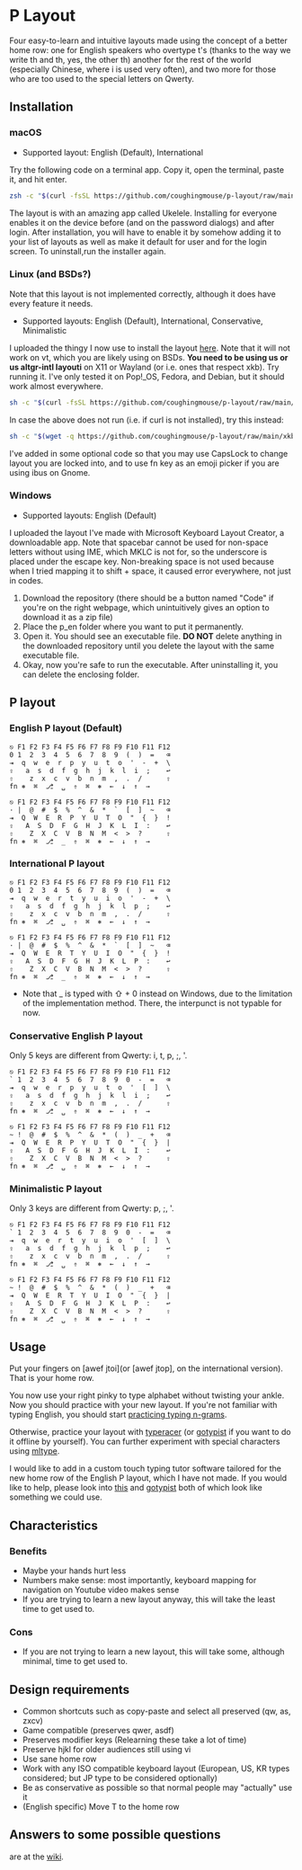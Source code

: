 # P Layout

Four easy-to-learn and intuitive layouts made using the concept of a better home row: one for English speakers who overtype t's (thanks to the way we write th and th, yes, the other th) another for the rest of the world (especially Chinese, where i is used very often), and two more for those who are too used to the special letters on Qwerty.

## Installation

### macOS

* Supported layout: English (Default), International

Try the following code on a terminal app. Copy it, open the terminal, paste it, and hit enter.
```zsh
zsh -c "$(curl -fsSL https://github.com/coughingmouse/p-layout/raw/main/macOS-version/install.sh)"
```
The layout is with an amazing app called Ukelele. Installing for everyone enables it on the device before (and on the password dialogs) and after login. After installation, you will have to enable it by somehow adding it to your list of layouts as well as make it default for user and for the login screen. To uninstall,run the installer again.

### Linux (and BSDs?)

Note that this layout is not implemented correctly, although it does have every feature it needs. 

* Supported layouts: English (Default), International, Conservative, Minimalistic

I uploaded the thingy I now use to install the layout [here](https://github.com/coughingmouse/p-layout/tree/main/xkb-version). Note that it will not work on vt, which you are likely using on BSDs. **You need to be using us or us altgr-intl layouti** on X11 or Wayland (or i.e. ones that respect xkb). Try running it. I've only tested it on Pop!\_OS, Fedora, and Debian, but it should work almost everywhere.
```sh
sh -c "$(curl -fsSL https://github.com/coughingmouse/p-layout/raw/main/xkb-version/install.sh)"
```
In case the above does not run (i.e. if curl is not installed), try this instead:
```sh
sh -c "$(wget -q https://github.com/coughingmouse/p-layout/raw/main/xkb-version/install.sh -O -)"
```
I've added in some optional code so that you may use CapsLock to change layout you are locked into, and to use fn key as an emoji picker if you are using ibus on Gnome.

### Windows 

* Supported layouts: English (Default)

I uploaded the layout I've made with Microsoft Keyboard Layout Creator, a downloadable app. 
Note that spacebar cannot be used for non-space letters without using IME, which MKLC is not for, so the underscore is placed under the escape key. Non-breaking space is not used because when I tried mapping it to shift + space, it caused error everywhere, not just in codes.

1. Download the repository (there should be a button named "Code" if you're on the right webpage, which unintuitively gives an option to download it as a zip file)
2. Place the p\_en folder where you want to put it permanently. 
3. Open it. You should see an executable file. **DO NOT** delete anything in the downloaded repository until you delete the layout with the same executable file. 
4. Okay, now you're safe to run the executable. After uninstalling it, you can delete the enclosing folder. 

## P layout
###  English P layout (Default)
```
⎋ F1 F2 F3 F4 F5 F6 F7 F8 F9 F10 F11 F12
0 1  2  3  4  5  6  7  8  9  (  )  =   ⌫ 
⇥  q  w  e  r  p  y  u  t  o  '  -  +  \
⇪   a  s  d  f  g  h  j  k  l  i  ;    ↩
⇧    z  x  c  v  b  n  m  ,  .  /      ⇧
fn ⎈  ⌘  ⎇  ␣  ⇮  ⌘  ⎈  ←  ↓  ↑  →
```
```
⎋ F1 F2 F3 F4 F5 F6 F7 F8 F9 F10 F11 F12
· |  @  #  $  %  ^  &  *  `  [  ]  ~   ⌫
⇥  Q  W  E  R  P  Y  U  T  O  "  {  }  !
⇪   A  S  D  F  G  H  J  K  L  I  :    ↩
⇧    Z  X  C  V  B  N  M  <  >  ?      ⇧
fn ⎈  ⌘  ⎇  _  ⇮  ⌘  ⎈  ←  ↓  ↑  →
```
<!--- template for keyboard borrowed from the [yak-layout](https://github.com/wincent/yak-layout/blob/master/README.md) -->
<!--- symbols are put according to https://jdebp.uk/FGA/iso-9995-7-symbols.html -->

### International P layout
```
⎋ F1 F2 F3 F4 F5 F6 F7 F8 F9 F10 F11 F12
0 1  2  3  4  5  6  7  8  9  (  )  =   ⌫
⇥  q  w  e  r  t  y  u  i  o  '  -  +  \
⇪   a  s  d  f  g  h  j  k  l  p  ;    ↩
⇧    z  x  c  v  b  n  m  ,  .  /      ⇧
fn ⎈  ⌘  ⎇  ␣  ⇮  ⌘  ⎈  ←  ↓  ↑  →
```
```
⎋ F1 F2 F3 F4 F5 F6 F7 F8 F9 F10 F11 F12
· |  @  #  $  %  ^  &  *  `  [  ]  ~   ⌫
⇥  Q  W  E  R  T  Y  U  I  O  "  {  }  !
⇪   A  S  D  F  G  H  J  K  L  P  :    ↩
⇧    Z  X  C  V  B  N  M  <  >  ?      ⇧
fn ⎈  ⌘  ⎇  _  ⇮  ⌘  ⎈  ←  ↓  ↑  →
```
* Note that _ is typed with ⇧ + 0 instead on Windows, due to the limitation of the implementation method. There, the interpunct is not typable for now. 

### Conservative English P layout
Only 5 keys are different from Qwerty: i, t, p, ;, '.
```
⎋ F1 F2 F3 F4 F5 F6 F7 F8 F9 F10 F11 F12
` 1  2  3  4  5  6  7  8  9  0  -  =   ⌫
⇥  q  w  e  r  p  y  u  t  o  '  [  ]  \
⇪   a  s  d  f  g  h  j  k  l  i  ;    ↩
⇧    z  x  c  v  b  n  m  ,  .  /      ⇧
fn ⎈  ⌘  ⎇  ␣  ⇮  ⌘  ⎈  ←  ↓  ↑  →
```
```
⎋ F1 F2 F3 F4 F5 F6 F7 F8 F9 F10 F11 F12
~ !  @  #  $  %  ^  &  *  (  )  _  +   ⌫
⇥  Q  W  E  R  P  Y  U  T  O  "  {  }  |
⇪   A  S  D  F  G  H  J  K  L  I  :    ↩
⇧    Z  X  C  V  B  N  M  <  >  ?      ⇧
fn ⎈  ⌘  ⎇  ␣  ⇮  ⌘  ⎈  ←  ↓  ↑  →

```
### Minimalistic P layout
Only 3 keys are different from Qwerty: p, ;, '.
```
⎋ F1 F2 F3 F4 F5 F6 F7 F8 F9 F10 F11 F12
` 1  2  3  4  5  6  7  8  9  0  -  =   ⌫
⇥  q  w  e  r  t  y  u  i  o  '  [  ]  \
⇪   a  s  d  f  g  h  j  k  l  p  ;    ↩
⇧    z  x  c  v  b  n  m  ,  .  /      ⇧
fn ⎈  ⌘  ⎇  ␣  ⇮  ⌘  ⎈  ←  ↓  ↑  →
```
```
⎋ F1 F2 F3 F4 F5 F6 F7 F8 F9 F10 F11 F12
~ !  @  #  $  %  ^  &  *  (  )  _  +   ⌫
⇥  Q  W  E  R  T  Y  U  I  O  "  {  }  |
⇪   A  S  D  F  G  H  J  K  L  P  :    ↩
⇧    Z  X  C  V  B  N  M  <  >  ?      ⇧
fn ⎈  ⌘  ⎇  ␣  ⇮  ⌘  ⎈  ←  ↓  ↑  →
```

## Usage
Put your fingers on [awef jtoi](or [awef jtop], on the international version). That is your home row.

You now use your right pinky to type alphabet without twisting your ankle.
Now you should practice with your new layout. If you're not familiar with typing English, you should start [practicing typing n-grams](https://ranelpadon.github.io/ngram-type/).

Otherwise, practice your layout with [typeracer](https://play.typeracer.com/) (or [gotypist](https://github.com/pb-/gotypist) if you want to do it offline by yourself). You can further experiment with special characters using [mltype](https://github.com/jankrepl/mltype).

I would like to add in a custom touch typing tutor software tailored for the new home row of the English P layout, which I have not made. If you would like to help, please look into [this](https://github.com/susam/quickqwerty) and [gotypist](https://github.com/pb-/gotypist) both of which look like something we could use.

## Characteristics
### Benefits
* Maybe your hands hurt less
* Numbers make sense: most importantly, keyboard mapping for navigation on Youtube video makes sense
* If you are trying to learn a new layout anyway, this will take the least time to get used to.

### Cons
* If you are not trying to learn a new layout, this will take some, although minimal, time to get used to.

<!--
## Motive
### 0
#### 0.0
Learning keyboard layout is very time consuming. 

Learning Qwerty wasn't the best experience you had. But you got away with it.
Learning Dvorak sucks because you have to relearn everything anyway.
TBH you only need to replace P (and T if you are an English user).
If you already learned Dvorak, it still sucks because you can't use copy-paste intuitively, nor play games without tweaking settings every time.

#### 0.1
Ergonomics of normal keyboards stink. Home row assumes that your fingers are robot fingers. And pretty much every alternative keyboard layouts assume this "Home row" to be asdf jkl;.
All ergonomic keyboards are just as bad, because you either have to relearn typing (e.g. Ergodox, planck) and is not any better tbh, or the keyswitches aren't the best (e.g. Microsoft Ergonomic keyboards).

#### 0.2
If you think about it, the position of the special letters suck. Not intuitive nor useful.

### 1
It's not like we have any good alternatives to keyboards.

### 2
What if we could (at least partially) fix all this? With barely any effort?
-->



## Design requirements
* Common shortcuts such as copy-paste and select all preserved (qw, as, zxcv)
* Game compatible (preserves qwer, asdf)
* Preserves modifier keys (Relearning these take a lot of time)
* Preserve hjkl for older audiences still using vi
* Use sane home row
* Work with any ISO compatible keyboard layout (European, US, KR types considered; but JP type to be considered optionally)
* Be as conservative as possible so that normal people may "actually" use it
* (English specific) Move T to the home row

## Answers to some possible questions
are at the [wiki](https://github.com/coughingmouse/p-layout/wiki#answers-to-some-possible-questions).
